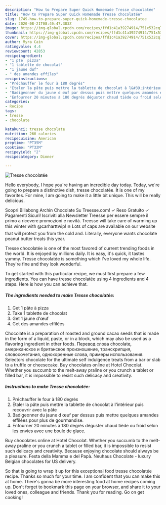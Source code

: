 ```yaml
---
description: "How to Prepare Super Quick Homemade Tresse chocolatée"
title: "How to Prepare Super Quick Homemade Tresse chocolatée"
slug: 1749-how-to-prepare-super-quick-homemade-tresse-chocolatee
date: 2020-08-21T08:40:47.383Z
image: https://img-global.cpcdn.com/recipes/ffd1c41a39274914/751x532cq70/tresse-chocolatee-photo-principale-de-la-recette.jpg
thumbnail: https://img-global.cpcdn.com/recipes/ffd1c41a39274914/751x532cq70/tresse-chocolatee-photo-principale-de-la-recette.jpg
cover: https://img-global.cpcdn.com/recipes/ffd1c41a39274914/751x532cq70/tresse-chocolatee-photo-principale-de-la-recette.jpg
author: Myra Cain
ratingvalue: 4.4
reviewcount: 42853
recipeingredient:
- "1 pte  pizza"
- "1 tablette de chocolat"
- "1 jaune duf"
- " des amandes effiles"
recipeinstructions:
- "Préchauffer le four à 180 degrés"
- "Étaler la pâte puis mettre la tablette de chocolat à l&#39;intérieur puis recouvrir avec la pâte"
- "Badigeonner du jaune d œuf par dessus puis mettre quelques amandes effilées pour plus de gourmandise."
- "Enfourner 20 minutes à 180 degrés déguster chaud tiède ou froid selon les envies avec une boule de glace."
categories:
- Recipe
tags:
- tresse
- chocolate

katakunci: tresse chocolate 
nutrition: 260 calories
recipecuisine: American
preptime: "PT35M"
cooktime: "PT32M"
recipeyield: "2"
recipecategory: Dinner

---
```



![Tresse chocolatée](https://img-global.cpcdn.com/recipes/ffd1c41a39274914/751x532cq70/tresse-chocolatee-photo-principale-de-la-recette.jpg)

Hello everybody, I hope you're having an incredible day today. Today, we're going to prepare a distinctive dish, tresse chocolatée. It is one of my favorites. For mine, I am going to make it a little bit unique. This will be really delicious.

Scopri Billabong Archin Chocolate Su Treesse.com! ✓ Reso Gratuito ✓ Pagamenti Sicuri! Iscriviti alla Newsletter Treesse per essere sempre il primo a ricevere promozioni e novità. Treesse will take care of warming up this winter with @carharttwip! ❄️ Lots of caps are available on our website that will protect you from the cold and. Literally, everyone wants chocolate peanut butter treats this year.

Tresse chocolatée is one of the most favored of current trending foods in the world. It is enjoyed by millions daily. It is easy, it's quick, it tastes yummy. Tresse chocolatée is something which I've loved my whole life. They're fine and they look wonderful.


To get started with this particular recipe, we must first prepare a few ingredients. You can have tresse chocolatée using 4 ingredients and 4 steps. Here is how you can achieve that.

<!--inarticleads1-->

##### The ingredients needed to make Tresse chocolatée:

1. Get 1 pâte à pizza
1. Take 1 tablette de chocolat
1. Get 1 jaune d&#39;œuf
1. Get  des amandes effilées


Chocolate is a preparation of roasted and ground cacao seeds that is made in the form of a liquid, paste, or in a block, which may also be used as a flavoring ingredient in other foods. Перевод слова chocolate, американское и британское произношение, транскрипция, словосочетания, однокоренные слова, примеры использования. Selectors chocolate for the ultimate self indulgence treats from a bar or slab to a truffle or cheesecake. Buy chocolates online at Hotel Chocolat. Whether you succumb to the melt-away praline or you crunch a tablet or filled bar, it is impossible to resist such delicacy and creativity. 

<!--inarticleads2-->

##### Instructions to make Tresse chocolatée:

1. Préchauffer le four à 180 degrés
1. Étaler la pâte puis mettre la tablette de chocolat à l&#39;intérieur puis recouvrir avec la pâte
1. Badigeonner du jaune d œuf par dessus puis mettre quelques amandes effilées pour plus de gourmandise.
1. Enfourner 20 minutes à 180 degrés déguster chaud tiède ou froid selon les envies avec une boule de glace.


Buy chocolates online at Hotel Chocolat. Whether you succumb to the melt-away praline or you crunch a tablet or filled bar, it is impossible to resist such delicacy and creativity. Because enjoying chocolate should always be a pleasure. Festa della Mamma e del Papà. Neuhaus Chocolate - luxury Belgian chocolates for US delivery. 

So that is going to wrap it up for this exceptional food tresse chocolatée recipe. Thanks so much for your time. I am confident that you can make this at home. There's gonna be more interesting food at home recipes coming up. Don't forget to bookmark this page on your browser, and share it to your loved ones, colleague and friends. Thank you for reading. Go on get cooking!
